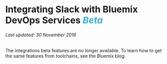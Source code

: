 # Integrating Slack with Bluemix DevOps Services <em><span style="color: #35b2d5">Beta</span></em>

###### Last updated: 30 November 2016

The integrations beta features are no longer available. To learn how to get the same features from toolchains, see the Bluemix blog.